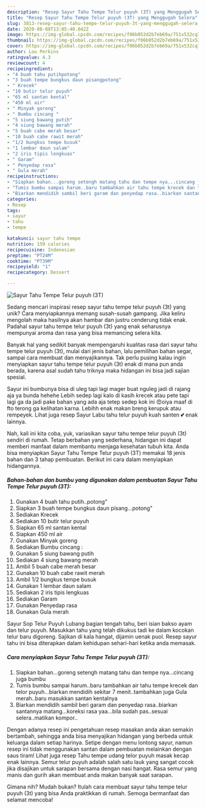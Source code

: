 ```yaml
---
description: "Resep Sayur Tahu Tempe Telur puyuh (3T) yang Menggugah Selera"
title: "Resep Sayur Tahu Tempe Telur puyuh (3T) yang Menggugah Selera"
slug: 3813-resep-sayur-tahu-tempe-telur-puyuh-3t-yang-menggugah-selera
date: 2020-08-08T13:05:40.042Z
image: https://img-global.cpcdn.com/recipes/f06b052d2b7eb69a/751x532cq70/sayur-tahu-tempe-telur-puyuh-3t-foto-resep-utama.jpg
thumbnail: https://img-global.cpcdn.com/recipes/f06b052d2b7eb69a/751x532cq70/sayur-tahu-tempe-telur-puyuh-3t-foto-resep-utama.jpg
cover: https://img-global.cpcdn.com/recipes/f06b052d2b7eb69a/751x532cq70/sayur-tahu-tempe-telur-puyuh-3t-foto-resep-utama.jpg
author: Lou Perkins
ratingvalue: 4.3
reviewcount: 4
recipeingredient:
- "4 buah tahu putihpotong"
- "3 buah tempe bungkus daun pisangpotong"
- " Krecek"
- "10 butir telur puyuh"
- "65 ml santan kental"
- "450 ml air"
- " Minyak goreng"
- " Bumbu cincang "
- "5 siung bawang putih"
- "4 siung bawang merah"
- "5 buah cabe merah besar"
- "10 buah cabe rawit merah"
- "1/2 bungkus tempe busuk"
- "1 lembar daun salam"
- "2 iris tipis lengkuas"
- " Garam"
- " Penyedap rasa"
- " Gula merah"
recipeinstructions:
- "Siapkan bahan...goreng setengh matang tahu dan tempe nya...cincang juga bumbu"
- "Tumis bumbu sampai harum..baru tambahkan air tahu tempe krecek dan telor puyuh...biarkan mendidih sekitar 7 menit..tambahkan juga Gula merah..baru masukkan santan kentalnya"
- "Biarkan mendidih sambil beri garam dan penyedap rasa..biarkan santannya matang...koreksi rasa yaa...bila sudah pas..sesuai selera..matikan kompor.."
categories:
- Resep
tags:
- sayur
- tahu
- tempe

katakunci: sayur tahu tempe 
nutrition: 159 calories
recipecuisine: Indonesian
preptime: "PT24M"
cooktime: "PT39M"
recipeyield: "1"
recipecategory: Dessert

---
```



![Sayur Tahu Tempe Telur puyuh (3T)](https://img-global.cpcdn.com/recipes/f06b052d2b7eb69a/751x532cq70/sayur-tahu-tempe-telur-puyuh-3t-foto-resep-utama.jpg)

Sedang mencari inspirasi resep sayur tahu tempe telur puyuh (3t) yang unik? Cara menyiapkannya memang susah-susah gampang. Jika keliru mengolah maka hasilnya akan hambar dan justru cenderung tidak enak. Padahal sayur tahu tempe telur puyuh (3t) yang enak seharusnya mempunyai aroma dan rasa yang bisa memancing selera kita.

Banyak hal yang sedikit banyak mempengaruhi kualitas rasa dari sayur tahu tempe telur puyuh (3t), mulai dari jenis bahan, lalu pemilihan bahan segar, sampai cara membuat dan menyajikannya. Tak perlu pusing kalau ingin menyiapkan sayur tahu tempe telur puyuh (3t) enak di mana pun anda berada, karena asal sudah tahu triknya maka hidangan ini bisa jadi sajian spesial.

Sayur ini bumbunya bisa di uleg tapi lagi mager buat nguleg jadi di rajang aja ya bunda hehehe Lebih sedep lagi kalo di kasih krecek atau pete tapi lagi ga da jadi pake bahan yang ada aja tetep sedep kok ini 😍oiya maaf di fto terong ga kelihatan karna. Lebihh enak makan breng kerupuk atau rempeyek. Lihat juga resep Sayur Labu tahu telur puyuh kuah santen 💕 enak lainnya.


Nah, kali ini kita coba, yuk, variasikan sayur tahu tempe telur puyuh (3t) sendiri di rumah. Tetap berbahan yang sederhana, hidangan ini dapat memberi manfaat dalam membantu menjaga kesehatan tubuh kita. Anda bisa menyiapkan Sayur Tahu Tempe Telur puyuh (3T) memakai 18 jenis bahan dan 3 tahap pembuatan. Berikut ini cara dalam menyiapkan hidangannya.

<!--inarticleads1-->

##### Bahan-bahan dan bumbu yang digunakan dalam pembuatan Sayur Tahu Tempe Telur puyuh (3T):

1. Gunakan 4 buah tahu putih..potong&#34;
1. Siapkan 3 buah tempe bungkus daun pisang...potong&#34;
1. Sediakan  Krecek
1. Sediakan 10 butir telur puyuh
1. Siapkan 65 ml santan kental
1. Siapkan 450 ml air
1. Gunakan  Minyak goreng
1. Sediakan  Bumbu cincang :
1. Gunakan 5 siung bawang putih
1. Sediakan 4 siung bawang merah
1. Ambil 5 buah cabe merah besar
1. Gunakan 10 buah cabe rawit merah
1. Ambil 1/2 bungkus tempe busuk
1. Gunakan 1 lembar daun salam
1. Sediakan 2 iris tipis lengkuas
1. Sediakan  Garam
1. Gunakan  Penyedap rasa
1. Gunakan  Gula merah


Sayur Sop Telur Puyuh Lubang bagian tengah tahu, beri isian bakso ayam dan telur puyuh. Masukkan tahu yang telah dikukus tadi ke dalam kocokan telur baru digoreng. Sajikan di kala hangat, dijamin uenak puol. Resep sayur tahu ini bisa diterapkan dalam kehidupan sehari-hari ketika anda memasak. 

<!--inarticleads2-->

##### Cara menyiapkan Sayur Tahu Tempe Telur puyuh (3T):

1. Siapkan bahan...goreng setengh matang tahu dan tempe nya...cincang juga bumbu
1. Tumis bumbu sampai harum..baru tambahkan air tahu tempe krecek dan telor puyuh...biarkan mendidih sekitar 7 menit..tambahkan juga Gula merah..baru masukkan santan kentalnya
1. Biarkan mendidih sambil beri garam dan penyedap rasa..biarkan santannya matang...koreksi rasa yaa...bila sudah pas..sesuai selera..matikan kompor..


Dengan adanya resep ini pengetahuan resep masakan anda akan semakin bertambah, sehingga anda bisa menyajikan hidangan yang berbeda untuk keluarga dalam setiap harinya. Setipe dengan menu lontong sayur, namun resep ini tidak menggunakan santan dalam pembuatan melainkan dengan saus tiram! Lihat juga resep Tahu tempe udang telor puyuh masak kecap enak lainnya. Semur telur puyuh adalah salah satu lauk yang sangat cocok jika disajikan untuk sarapan bersama dengan nasi hangat. Rasa semur yang manis dan gurih akan membuat anda makan banyak saat sarapan. 

Gimana nih? Mudah bukan? Itulah cara membuat sayur tahu tempe telur puyuh (3t) yang bisa Anda praktikkan di rumah. Semoga bermanfaat dan selamat mencoba!
